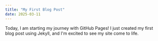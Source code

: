 ```yaml
---
title: "My First Blog Post"
date: 2025-03-11
---
```

Today, I am starting my journey with GitHub Pages! I just created my first blog post using Jekyll, and I'm excited to see my site come to life.  
